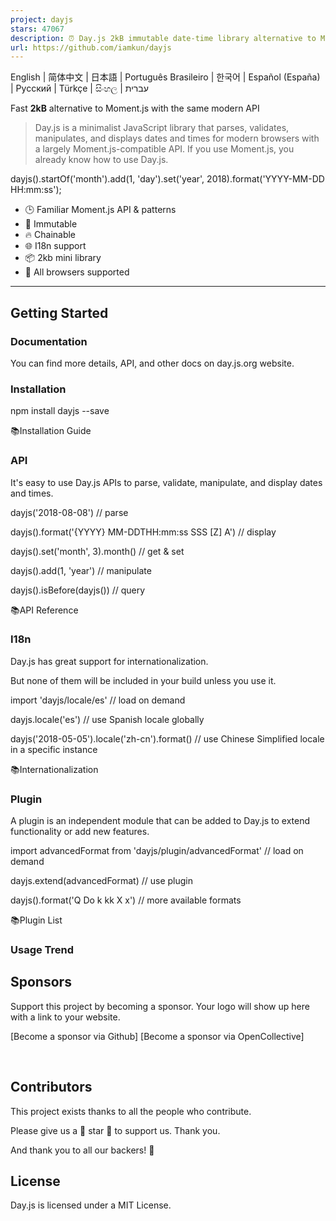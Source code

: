 ```yaml
---
project: dayjs
stars: 47067
description: ⏰ Day.js 2kB immutable date-time library alternative to Moment.js with the same modern API
url: https://github.com/iamkun/dayjs
---
```


English | 简体中文 | 日本語 | Português Brasileiro | 한국어 | Español (España) | Русский | Türkçe | සිංහල | עברית

Fast **2kB** alternative to Moment.js with the same modern API

  

> Day.js is a minimalist JavaScript library that parses, validates, manipulates, and displays dates and times for modern browsers with a largely Moment.js-compatible API. If you use Moment.js, you already know how to use Day.js.

dayjs().startOf('month').add(1, 'day').set('year', 2018).format('YYYY-MM-DD HH:mm:ss');

-   🕒 Familiar Moment.js API & patterns
-   💪 Immutable
-   🔥 Chainable
-   🌐 I18n support
-   📦 2kb mini library
-   👫 All browsers supported

* * *

Getting Started
---------------

### Documentation

You can find more details, API, and other docs on day.js.org website.

### Installation

npm install dayjs --save

📚Installation Guide

### API

It's easy to use Day.js APIs to parse, validate, manipulate, and display dates and times.

dayjs('2018-08-08') // parse

dayjs().format('{YYYY} MM-DDTHH:mm:ss SSS \[Z\] A') // display

dayjs().set('month', 3).month() // get & set

dayjs().add(1, 'year') // manipulate

dayjs().isBefore(dayjs()) // query

📚API Reference

### I18n

Day.js has great support for internationalization.

But none of them will be included in your build unless you use it.

import 'dayjs/locale/es' // load on demand

dayjs.locale('es') // use Spanish locale globally

dayjs('2018-05-05').locale('zh-cn').format() // use Chinese Simplified locale in a specific instance

📚Internationalization

### Plugin

A plugin is an independent module that can be added to Day.js to extend functionality or add new features.

import advancedFormat from 'dayjs/plugin/advancedFormat' // load on demand

dayjs.extend(advancedFormat) // use plugin

dayjs().format('Q Do k kk X x') // more available formats

📚Plugin List

### Usage Trend

Sponsors
--------

Support this project by becoming a sponsor. Your logo will show up here with a link to your website.

\[Become a sponsor via Github\] \[Become a sponsor via OpenCollective\]

                                                                                         

Contributors
------------

This project exists thanks to all the people who contribute.

Please give us a 💖 star 💖 to support us. Thank you.

And thank you to all our backers! 🙏

  

License
-------

Day.js is licensed under a MIT License.
